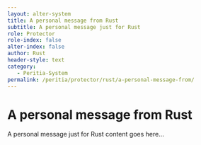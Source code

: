 ```yaml
---
layout: alter-system
title: A personal message from Rust
subtitle: A personal message just for Rust
role: Protector
role-index: false
alter-index: false
author: Rust
header-style: text
category: 
   - Peritia-System
permalink: /peritia/protector/rust/a-personal-message-from/
---
```

# A personal message from Rust

A personal message just for Rust content goes here...
